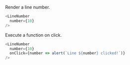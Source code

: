 Render a line number.

```js
<LineNumber
  number={10}
/>
```

Execute a function on click.

```js
<LineNumber
  number={10}
  onClick={number => alert(`Line ${number} clicked!`)}
/>
```
